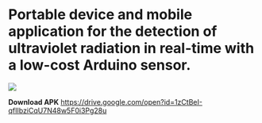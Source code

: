 # **Portable device and mobile application for the detection of ultraviolet radiation in real-time with a low-cost Arduino sensor.**
   
![](https://drive.google.com/file/d/12wufCD_LDrox4xJi0zEjue-6p5Cejffc/view?usp=sharing)


**Download APK**
https://drive.google.com/open?id=1zCtBeI-qfIIbziCqU7N48w5F0i3Pg28u
